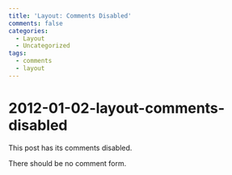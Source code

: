 ```yaml
---
title: 'Layout: Comments Disabled'
comments: false
categories:
  - Layout
  - Uncategorized
tags:
  - comments
  - layout
---
```


# 2012-01-02-layout-comments-disabled

This post has its comments disabled.

There should be no comment form.

